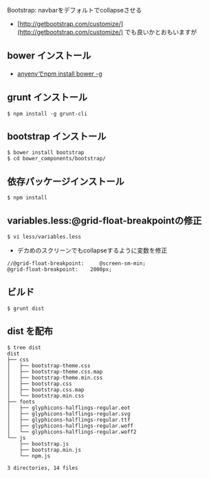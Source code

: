 Bootstrap: navbarをデフォルトでcollapseさせる

- [http://getbootstrap.com/customize/](http://getbootstrap.com/customize/) でも良いかとおもいますが

## bower インストール

- [anyenvでnpm install bower -g](http://qiita.com/hidelafoglia/items/e1e85a785f4e1d5d0b29)


## grunt インストール

~~~
$ npm install -g grunt-cli
~~~

## bootstrap インストール

~~~
$ bower install bootstrap
$ cd bower_components/bootstrap/
~~~

## 依存パッケージインストール

~~~
$ npm install
~~~

## variables.less:@grid-float-breakpointの修正

~~~
$ vi less/variables.less 
~~~

- デカめのスクリーンでもcollapseするように変数を修正

~~~
//@grid-float-breakpoint:     @screen-sm-min;
@grid-float-breakpoint:    2000px; 
~~~

## ビルド

~~~
$ grunt dist
~~~

## dist を配布

~~~
$ tree dist
dist
├── css
│   ├── bootstrap-theme.css
│   ├── bootstrap-theme.css.map
│   ├── bootstrap-theme.min.css
│   ├── bootstrap.css
│   ├── bootstrap.css.map
│   └── bootstrap.min.css
├── fonts
│   ├── glyphicons-halflings-regular.eot
│   ├── glyphicons-halflings-regular.svg
│   ├── glyphicons-halflings-regular.ttf
│   ├── glyphicons-halflings-regular.woff
│   └── glyphicons-halflings-regular.woff2
└── js
    ├── bootstrap.js
    ├── bootstrap.min.js
    └── npm.js

3 directories, 14 files

~~~
